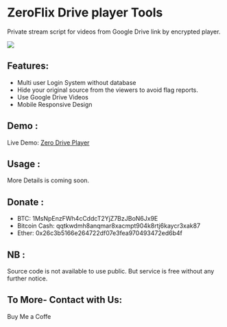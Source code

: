 # ZeroFlix Drive player Tools 
Private stream script for videos from Google Drive link by encrypted player.<br>

![](https://i.imgur.com/jx9ODle.png)
## Features:<br>
<ul>
  <li>Multi user Login System without database<br></li>
  <li>Hide your original source from the viewers to avoid flag reports.<br></li>
  <li>Use Google Drive Videos<br></li>  
  <li>Mobile Responsive Design<br></li>  
  </ul>  

## Demo :<br>
Live Demo: <a href="https://zflixdrive.herokuapp.com" target="_blank">Zero Drive Player</a>

## Usage :<br>
More Details is coming soon.

## Donate :<br>
* BTC: 1MsNpEnzFWh4cCddcT2YjZ7BzJBoN6Jx9E <br>
* Bitcoin Cash: qqtkwdmh8anqmar8xacmpt904k8rtj6kaycr3xak87 <br>
* Ether: 0x26c3b5166e264722df07e3fea970493472ed6b4f

## NB : <br>
Source code is not available to use public. But service is free without any further notice.

## To More- Contact with Us:
Buy Me a Coffe
